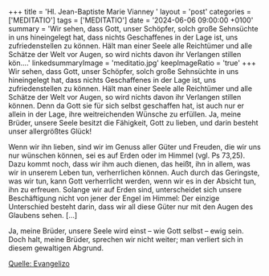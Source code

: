 +++
title = 'Hl. Jean-Baptiste Marie Vianney  '
layout = 'post'
categories = ['MEDITATIO']
tags = ['MEDITATIO']
date = '2024-06-06 09:00:00 +0100'
summary = 'Wir sehen, dass Gott, unser Schöpfer, solch große Sehnsüchte in uns hineingelegt hat, dass nichts Geschaffenes in der Lage ist, uns zufriedenstellen zu können. Hält man einer Seele alle Reichtümer und alle Schätze der Welt vor Augen, so wird nichts davon ihr Verlangen stillen kön....'
linkedsummaryImage = 'meditatio.jpg'
keepImageRatio = 'true'
+++
Wir sehen, dass Gott, unser Schöpfer, solch große Sehnsüchte in uns hineingelegt hat, dass nichts Geschaffenes in der Lage ist, uns zufriedenstellen zu können. Hält man einer Seele alle Reichtümer und alle Schätze der Welt vor Augen, so wird nichts davon ihr Verlangen stillen können.<!--more--> Denn da Gott sie für sich selbst geschaffen hat, ist auch nur er allein in der Lage, ihre weitreichenden Wünsche zu erfüllen. Ja, meine Brüder, unsere Seele besitzt die Fähigkeit, Gott zu lieben, und darin besteht unser allergrößtes Glück!
 
Wenn wir ihn lieben, sind wir im Genuss aller Güter und Freuden, die wir uns nur wünschen können, sei es auf Erden oder im Himmel (vgl. Ps 73,25). Dazu kommt noch, dass wir ihm auch dienen, das heißt, ihn in allem, was wir in unserem Leben tun, verherrlichen können. Auch durch das Geringste, was wir tun, kann Gott verherrlicht werden, wenn wir es in der Absicht tun, ihn zu erfreuen. Solange wir auf Erden sind, unterscheidet sich unsere Beschäftigung nicht von jener der Engel im Himmel: Der einzige Unterschied besteht darin, dass wir all diese Güter nur mit den Augen des Glaubens sehen. […] 
 
Ja, meine Brüder, unsere Seele wird einst – wie Gott selbst – ewig sein. Doch halt, meine Brüder, sprechen wir nicht weiter; man verliert sich in diesem gewaltigen Abgrund.
 


[Quelle: Evangelizo](https://evangeliumtagfuertag.org/DE/gospel)
